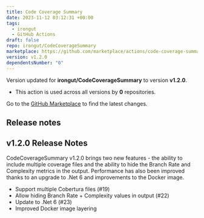 ```yaml
---
title: Code Coverage Summary
date: 2023-11-12 03:12:31 +00:00
tags:
  - irongut
  - GitHub Actions
draft: false
repo: irongut/CodeCoverageSummary
marketplace: https://github.com/marketplace/actions/code-coverage-summary
version: v1.2.0
dependentsNumber: "0"
---
```



Version updated for **irongut/CodeCoverageSummary** to version **v1.2.0**.
- This action is used across all versions by **0** repositories.

Go to the [GitHub Marketplace](https://github.com/marketplace/actions/code-coverage-summary) to find the latest changes.

## Release notes

## v1.2.0 Release Notes

CodeCoverageSummary v1.2.0 brings two new features - the ability to include multiple coverage files and the ability to hide the Branch Rate and Complexity metrics in the output. Performance has also been improved thanks to an upgrade to .Net 6 and improvements to the Docker image.

* Support multiple Cobertura files (#19)
* Allow hiding Branch Rate + Complexity values in output (#22)
* Update to .Net 6 (#23)
* Improved Docker image layering

